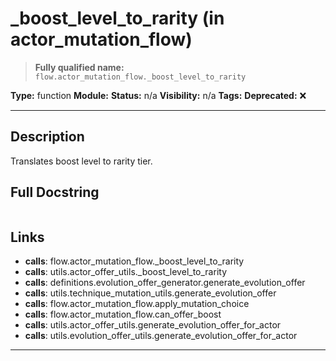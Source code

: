# _boost_level_to_rarity (in actor_mutation_flow)
> **Fully qualified name:** `flow.actor_mutation_flow._boost_level_to_rarity`

**Type:** function
**Module:** 
**Status:** n/a
**Visibility:** n/a
**Tags:** 
**Deprecated:** ❌

---

## Description
Translates boost level to rarity tier.

## Full Docstring
```

```

## Links
- **calls**: flow.actor_mutation_flow._boost_level_to_rarity
- **calls**: utils.actor_offer_utils._boost_level_to_rarity
- **calls**: definitions.evolution_offer_generator.generate_evolution_offer
- **calls**: utils.technique_mutation_utils.generate_evolution_offer
- **calls**: flow.actor_mutation_flow.apply_mutation_choice
- **calls**: flow.actor_mutation_flow.can_offer_boost
- **calls**: utils.actor_offer_utils.generate_evolution_offer_for_actor
- **calls**: utils.evolution_offer_utils.generate_evolution_offer_for_actor


---

